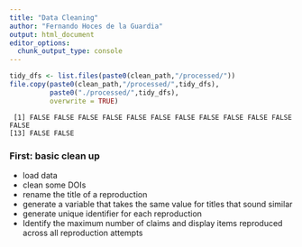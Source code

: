```yaml
---
title: "Data Cleaning"
author: "Fernando Hoces de la Guardia"
output: html_document
editor_options: 
  chunk_output_type: console
---
```




<div class="knitr-options" data-fig-width="576" data-fig-height="460"></div>


```r
tidy_dfs <- list.files(paste0(clean_path,"/processed/"))
file.copy(paste0(clean_path,"/processed/",tidy_dfs), 
          paste0("./processed/",tidy_dfs),
          overwrite = TRUE)
```



```
 [1] FALSE FALSE FALSE FALSE FALSE FALSE FALSE FALSE FALSE FALSE FALSE FALSE
[13] FALSE FALSE
```



### First: basic clean up  
- load data  
- clean some DOIs  
- rename the title of a reproduction  
- generate a variable that takes the same value for titles that sound similar  
- generate unique identifier for each reproduction  
- Identify the maximum number of claims and display items reproduced across all reproduction attempts









